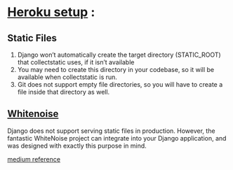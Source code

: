 # [Heroku setup](https://devcenter.heroku.com/articles/django-assets) : 

## Static Files
1. Django won’t automatically create the target directory (STATIC_ROOT) that collectstatic uses, if it isn’t available
2. You may need to create this directory in your codebase, so it will be available when collectstatic is run.
3. Git does not support empty file directories, so you will have to create a file inside that directory as well.

## [Whitenoise](http://whitenoise.evans.io/en/stable/)
Django does not support serving static files in production. However, the fantastic WhiteNoise project can integrate into your Django application, and was designed with exactly this purpose in mind.

[medium reference](https://medium.com/@vonkunesnewton/understanding-static-files-in-django-heroku-1b8d2f003977)